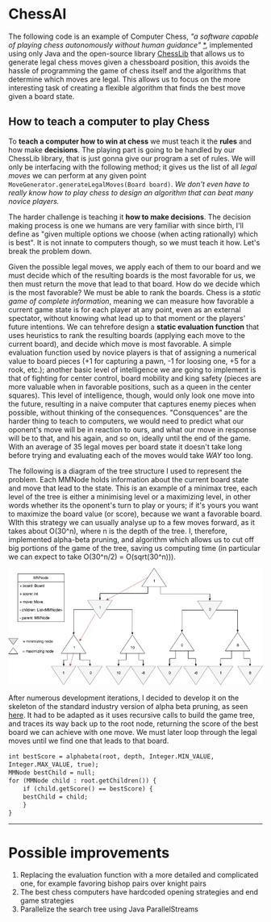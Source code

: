 # ChessAI
The following code is an example of Computer Chess, *"a software capable of playing chess autonomously without human guidance"* [*](https://en.wikipedia.org/wiki/Computer_chess), implemented using only Java and the open-source library [ChessLib](https://github.com/bhlangonijr/chesslib) that allows us to generate legal chess moves given a chessboard position, this avoids the hassle of programming the game of chess itself and the algorithms that determine which moves are legal. This allows us to focus on the more interesting task of creating a flexible algorithm that finds the best move given a board state.

## How to teach a computer to play Chess
To **teach a computer how to win at chess** we must teach it the **rules** and how make **decisions**. The playing part is going to be handled by our ChessLib library, that is just gonna give our program a set of rules. We will only be interfacing with the following method; it gives us the list of all *legal moves* we can perform at any given point `MoveGenerator.generateLegalMoves(Board board)`. *We don't even have to really know how to play chess to design an algorithm that can beat many novice players.*

The harder challenge is teaching it **how to make decisions**. The decision making process is one we humans are very familiar with since birth, I'll define as "given multiple options we choose (when acting rationally) which is best". It is not innate to computers though, so we must teach it how. Let's break the problem down.

Given the possible legal moves, we apply each of them to our board and we must decide which of the resulting boards is the most favorable for us, we then must return the move that lead to that board. How do we decide which is the most favorable? We must be able to rank the boards.
Chess is a *static game of complete information*, meaning we can measure how favorable a current game state is for each player at any point, even as an external spectator, without knowing what lead up to that moment or the players' future intentions. We can tehrefore design a **static evaluation function** that uses heuristics to rank the resulting boards (applying each move to the current board), and decide which move is most favorable. A simple evaluation function used by novice players is that of assigning a numerical value to board pieces (+1 for capturing a pawn, -1 for loosing one, +5 for a rook, etc.); another basic level of intelligence we are going to implement is that of fighting for center control, board mobility and king safety (pieces are more valuable when in favorable positions, such as a queen in the center squares). This level of intelligence, though, would only look one move into the future, resulting in a naive computer that captures enemy pieces when possible, without thinking of the consequences. "Consquences" are the harder thing to teach to computers, we would need to predict what our oponent's move will be in reaction to ours, and what our move in response will be to that, and his again, and so on, ideally until the end of the game. With an average of 35 legal moves per board state it doesn't take long before trying and evaluating each of the moves would take *WAY* too long.

The following is a diagram of the tree structure I used to represent the problem. Each MMNode holds information about the current board state and move that lead to the state. This is an example of a minimax tree, each level of the tree is either a minimising level or a maximizing level, in other words whether its the oponent's turn to play or yours; if it's yours you want to maximize the board value (or score), because we want a favorable board. WIth this strategy we can usually analyse up to a few moves forward, as it takes about O(30^n), where n is the depth of the tree. I, therefore, implemented alpha-beta pruning, and algorithm which allows us to cut off big portions of the game of the tree, saving us computing time (in particular we can expect to take O(30^n/2) = O(sqrt(30^n))).

![alt text](https://github.com/nickpezzotti1/ChessAI/blob/master/Untitled%20Diagram.png "Example minimax")

After numerous development iterations, I decided to develop it on the skeleton of the standard industry version of alpha beta pruning, as seen [here](https://en.wikipedia.org/wiki/Alpha%E2%80%93beta_pruning#Pseudocode). It had to be adapted as it uses recursive calls to build the game tree, and traces its way back up to the root node, returning the score of the best board we can achieve with one move. We must later loop through the legal moves until we find one that leads to that board.

```
int bestScore = alphabeta(root, depth, Integer.MIN_VALUE, Integer.MAX_VALUE, true);
MMNode bestChild = null;
for (MMNode child : root.getChildren()) {
    if (child.getScore() == bestScore) {
    bestChild = child;
    }
}
```
***
# Possible improvements
1. Replacing the evaluation function with a more detailed and complicated one, for example favoring bishop pairs over knight pairs
2. The best chess computers have hardcoded opening strategies and end game strategies
3. Parallelize the search tree using Java ParallelStreams
